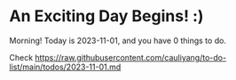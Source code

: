 # An Exciting Day Begins! :)

Morning! Today is 2023-11-01, and you have 0 things to do.

Check https://raw.githubusercontent.com/cauliyang/to-do-list/main/todos/2023-11-01.md